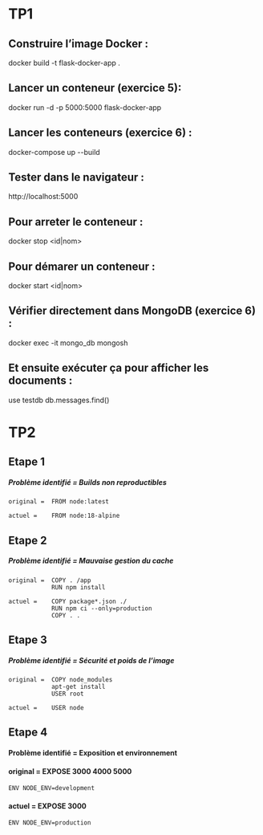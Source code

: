 # TP1

## Construire l’image Docker :
docker build -t flask-docker-app .

## Lancer un conteneur (exercice 5):
docker run -d -p 5000:5000 flask-docker-app

## Lancer les conteneurs (exercice 6) :
docker-compose up --build

## Tester dans le navigateur :
http://localhost:5000

## Pour arreter le conteneur :
docker stop <id|nom>

## Pour démarer un conteneur :
docker start <id|nom>

## Vérifier directement dans MongoDB (exercice 6) :
docker exec -it mongo_db mongosh

## Et ensuite exécuter ça pour afficher les documents :
use testdb
db.messages.find()


# TP2

## Etape 1
##### Problème identifié = Builds non reproductibles

    original =  FROM node:latest

    actuel =    FROM node:18-alpine


## Etape 2
##### Problème identifié = Mauvaise gestion du cache

    original =  COPY . /app
                RUN npm install

    actuel =    COPY package*.json ./
                RUN npm ci --only=production
                COPY . .


## Etape 3
##### Problème identifié = Sécurité et poids de l’image

    original =  COPY node_modules
                apt-get install
                USER root

    actuel =    USER node


## Etape 4
#### Problème identifié = Exposition et environnement

#### original =  EXPOSE 3000 4000 5000
    ENV NODE_ENV=development

#### actuel =    EXPOSE 3000
    ENV NODE_ENV=production